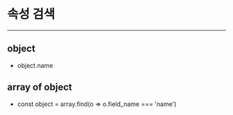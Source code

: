 # 속성 검색
---

## object
- object.name

## array of object
- const object = array.find(o => o.field_name === 'name')
